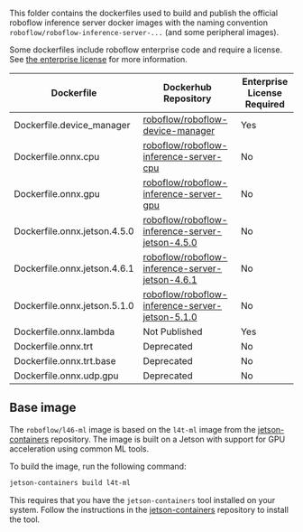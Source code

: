 This folder contains the dockerfiles used to build and publish the official roboflow inference server docker images with the naming convention `roboflow/roboflow-inference-server-...` (and some peripheral images).

Some dockerfiles include roboflow enterprise code and require a license. See [the enterprise license](https://github.com/roboflow/inference/blob/main/inference/enterprise/LICENSE.txt) for more information.

| Dockerfile | Dockerhub Repository | Enterprise License Required |
| --- | --- | --- |
Dockerfile.device_manager | [roboflow/roboflow-device-manager](https://hub.docker.com/repository/docker/roboflow/roboflow-device-manager/general) | Yes |
Dockerfile.onnx.cpu | [roboflow/roboflow-inference-server-cpu](https://hub.docker.com/repository/docker/roboflow/roboflow-inference-server-cpu/general) | No |
Dockerfile.onnx.gpu | [roboflow/roboflow-inference-server-gpu](https://hub.docker.com/repository/docker/roboflow/roboflow-inference-server-gpu/general) | No |
Dockerfile.onnx.jetson.4.5.0 | [roboflow/roboflow-inference-server-jetson-4.5.0](https://hub.docker.com/repository/docker/roboflow/roboflow-inference-server-jetson-4.5.0/general) | No |
Dockerfile.onnx.jetson.4.6.1 | [roboflow/roboflow-inference-server-jetson-4.6.1](https://hub.docker.com/repository/docker/roboflow/roboflow-inference-server-jetson-4.6.1/general) | No |
Dockerfile.onnx.jetson.5.1.0 | [roboflow/roboflow-inference-server-jetson-5.1.0](https://hub.docker.com/repository/docker/roboflow/roboflow-inference-server-jetson-5.1.0/general) | No |
Dockerfile.onnx.lambda | Not Published | Yes |
Dockerfile.onnx.trt | Deprecated | No |
Dockerfile.onnx.trt.base | Deprecated | No |
Dockerfile.onnx.udp.gpu | Deprecated | No |


## Base image

The `roboflow/l46-ml` image is based on the `l4t-ml` image from the [jetson-containers](https://github.com/dusty-nv/jetson-containers/tree/master/packages/l4t/l4t-ml) repository. The image is built on a Jetson with support for GPU acceleration using common ML tools.

To build the image, run the following command:

```bash
jetson-containers build l4t-ml
```

This requires that you have the `jetson-containers` tool installed on your system. Follow the instructions in the [jetson-containers](https://github.com/dusty-nv/jetson-containers/blob/master/docs/setup.md) repository to install the tool.
